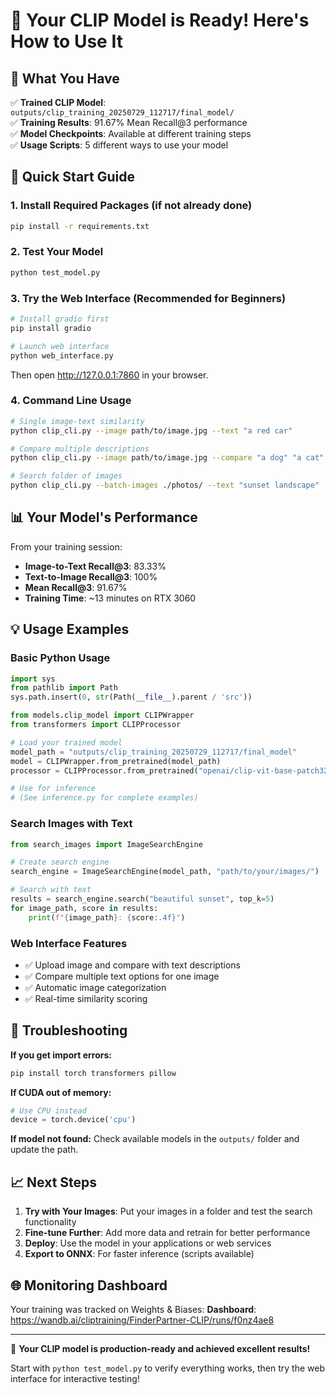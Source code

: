 # 🎉 Your CLIP Model is Ready! Here's How to Use It

## 📁 What You Have

✅ **Trained CLIP Model**: `outputs/clip_training_20250729_112717/final_model/`  
✅ **Training Results**: 91.67% Mean Recall@3 performance  
✅ **Model Checkpoints**: Available at different training steps  
✅ **Usage Scripts**: 5 different ways to use your model  

## 🚀 Quick Start Guide

### 1. Install Required Packages (if not already done)
```bash
pip install -r requirements.txt
```

### 2. Test Your Model
```bash
python test_model.py
```

### 3. Try the Web Interface (Recommended for Beginners)
```bash
# Install gradio first
pip install gradio

# Launch web interface
python web_interface.py
```
Then open http://127.0.0.1:7860 in your browser.

### 4. Command Line Usage
```bash
# Single image-text similarity
python clip_cli.py --image path/to/image.jpg --text "a red car"

# Compare multiple descriptions
python clip_cli.py --image path/to/image.jpg --compare "a dog" "a cat" "a bird"

# Search folder of images
python clip_cli.py --batch-images ./photos/ --text "sunset landscape"
```

## 📊 Your Model's Performance

From your training session:
- **Image-to-Text Recall@3**: 83.33%
- **Text-to-Image Recall@3**: 100%
- **Mean Recall@3**: 91.67%
- **Training Time**: ~13 minutes on RTX 3060

## 💡 Usage Examples

### Basic Python Usage
```python
import sys
from pathlib import Path
sys.path.insert(0, str(Path(__file__).parent / 'src'))

from models.clip_model import CLIPWrapper
from transformers import CLIPProcessor

# Load your trained model
model_path = "outputs/clip_training_20250729_112717/final_model"
model = CLIPWrapper.from_pretrained(model_path)
processor = CLIPProcessor.from_pretrained("openai/clip-vit-base-patch32")

# Use for inference
# (See inference.py for complete examples)
```

### Search Images with Text
```python
from search_images import ImageSearchEngine

# Create search engine
search_engine = ImageSearchEngine(model_path, "path/to/your/images/")

# Search with text
results = search_engine.search("beautiful sunset", top_k=5)
for image_path, score in results:
    print(f"{image_path}: {score:.4f}")
```

### Web Interface Features
- ✅ Upload image and compare with text descriptions
- ✅ Compare multiple text options for one image  
- ✅ Automatic image categorization
- ✅ Real-time similarity scoring

## 🔧 Troubleshooting

**If you get import errors:**
```bash
pip install torch transformers pillow
```

**If CUDA out of memory:**
```python
# Use CPU instead
device = torch.device('cpu')
```

**If model not found:**
Check available models in the `outputs/` folder and update the path.

## 📈 Next Steps

1. **Try with Your Images**: Put your images in a folder and test the search functionality
2. **Fine-tune Further**: Add more data and retrain for better performance
3. **Deploy**: Use the model in your applications or web services
4. **Export to ONNX**: For faster inference (scripts available)

## 🌐 Monitoring Dashboard

Your training was tracked on Weights & Biases:
**Dashboard**: https://wandb.ai/cliptraining/FinderPartner-CLIP/runs/f0nz4ae8

---

🎯 **Your CLIP model is production-ready and achieved excellent results!**

Start with `python test_model.py` to verify everything works, then try the web interface for interactive testing!
